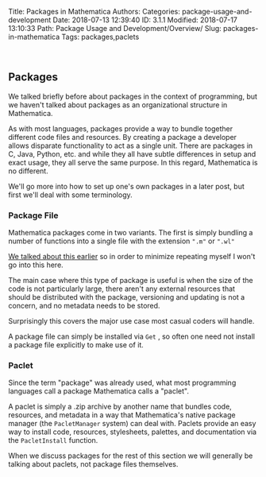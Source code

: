 Title: Packages in Mathematica
Authors: 
Categories: package-usage-and-development
Date: 2018-07-13 12:39:40
ID: 3.1.1
Modified: 2018-07-17 13:10:33
Path: Package Usage and Development/Overview/
Slug: packages-in-mathematica
Tags: packages,paclets

<a id="packages" style="width:0;height:0;margin:0;padding:0;">&zwnj;</a>

## Packages

We talked briefly before about packages in the context of programming, but we haven't talked about packages as an organizational structure in Mathematica.

As with most languages, packages provide a way to bundle together different code files and resources. By creating a package a developer allows disparate functionality to act as a single unit. There are packages in C, Java, Python, etc. and while they all have subtle differences in setup and exact usage, they all serve the same purpose. In this regard, Mathematica is no different.

We'll go more into how to set up one's own packages in a later post, but first we'll deal with some terminology.

### Package File

Mathematica packages come in two variants. The first is simply bundling a number of functions into a single file with the extension  ```".m"```  or  ```".wl"```

[We talked about this earlier](https://www.wolframcloud.com/objects/b3m2a1/tutorial/mathematica-programming/higher-level-functionality/packages.html)  so in order to minimize repeating myself I won't go into this here.

The main case where this type of package is useful is when the size of the code is not particularly large, there aren't any external resources that should be distributed with the package, versioning and updating is not a concern, and no metadata needs to be stored.

Surprisingly this covers the major use case most casual coders will handle.

A package file can simply be installed via  ```Get``` , so often one need not install a package file explicitly to make use of it.

### Paclet

Since the term "package" was already used, what most programming languages call a package Mathematica calls a "paclet".

A paclet is simply a .zip archive by another name that bundles code, resources, and metadata in a way that Mathematica's native package manager (the  ```PacletManager```  system) can deal with.  Paclets provide an easy way to install code, resources, stylesheets, palettes, and documentation via the  ```PacletInstall```  function.

When we discuss packages for the rest of this section we will generally be talking about paclets, not package files themselves.